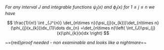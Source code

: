 *For any interval J and integrable functions $\psi_{j}(x)$ and $\phi_{j}(x)$ for $1\leq j \leq n$ we have*

$$
\frac{1}{n!} \int _{J^{n}} \det_{n\times n}(\psi_{j}(x_{k}))\det_{n\times n}(\phi_{j}(x_{k}))dx_{1}\dots dx_{n} =\det_{n\times n}\left( \int_{J}\psi_{j}(x)\phi_{k}(x)dx \right) 
$$

~={red}*proof needed - non examinable and looks like a nightmare*=~

